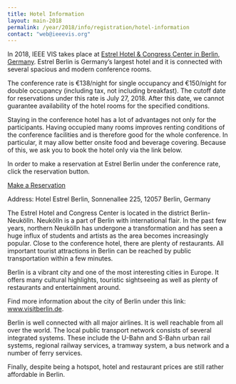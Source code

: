 ```yaml
---
title: Hotel Information
layout: main-2018
permalink: /year/2018/info/registration/hotel-information
contact: "web@ieeevis.org"
---
```


In 2018, IEEE VIS takes place at <a href="http://www.estrel.com/en/home.html">Estrel Hotel & Congress Center in Berlin, Germany</a>. Estrel Berlin is Germany’s largest hotel and it is connected with several spacious and modern conference rooms.

The conference rate is €138/night for single occupancy and €150/night for double occupancy (including tax, not including breakfast). The cutoff date for reservations under this rate is July 27, 2018. After this date, we cannot guarantee availability of the hotel rooms for the specified conditions.

Staying in the conference hotel has a lot of advantages not only for the participants. Having occupied many rooms improves renting conditions of the conference facilities and is therefore good for the whole conference. In particular, it may allow better onsite food and beverage covering. Because of this, we ask you to book the hotel only via the link below.

In order to make a reservation at Estrel Berlin under the conference rate, click the reservation button.
<p class="ieeevis-btn-wrapper"><a href="https://reservations.travelclick.com/17417?groupID=1783758" class="ieeevis-btn">Make a Reservation</a></p>

Address: Hotel Estrel Berlin, Sonnenallee 225, 12057 Berlin, Germany

The Estrel Hotel and Congress Center is located in the district Berlin-Neukölln. Neukölln is a part of Berlin with international flair. In the past few years, northern Neukölln has undergone a transformation and has seen a huge influx of students and artists as the area becomes increasingly popular. Close to the conference hotel, there are plenty of restaurants. All important tourist attractions in Berlin can be reached by public transportation within a few minutes.

Berlin is a vibrant city and one of the most interesting cities in Europe. It offers many cultural highlights, touristic sightseeing as well as plenty of restaurants and entertainment around.

Find more information about the city of Berlin under this link: <a href="https://www.visitberlin.de/en/sightseeing-in-berlin">www.visitberlin.de</a>.

Berlin is well connected with all major airlines. It is well reachable from all over the world. The local public transport network consists of several integrated systems. These include the U-Bahn and S-Bahn urban rail systems, regional railway services, a tramway system, a bus network and a number of ferry services.

Finally, despite being a hotspot, hotel and restaurant prices are still rather affordable in Berlin. 

 
